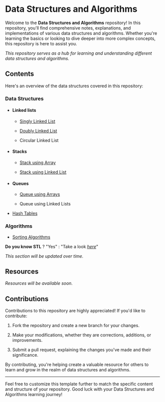 # Data Structures and Algorithms

Welcome to the **Data Structures and Algorithms** repository! In this repository, you'll find comprehensive notes, explanations, and implementations of various data structures and algorithms. Whether you're learning the basics or looking to dive deeper into more complex concepts, this repository is here to assist you.

*This repository serves as a hub for learning and understanding different data structures and algorithms.*

## Contents

Here's an overview of the data structures covered in this repository:

### Data Structures
- #### Linked lists

    - [Singly Linked List](./singly_linked_lists/)

    - [Doubly Linked List](./doubly_linked_lists/)

    - Circular Linked List

- #### Stacks
    - [Stack using Array](./stack_array/)

    - [Stack using Linked List](./stack_linkedlist/)

- #### Queues
    - [Queue using Arrays](./queue_array/)
      
    - Queue using Linked Lists

- [Hash Tables](./hash_tables/)


### Algorithms

- [Sorting Algorithms](./sorting_algorithms/)


**Do you know STL** ? "Yes" : "Take a look [*here*](./STL/)"

*This section will be updated over time.*

## Resources

*Resources will be available soon.*

## Contributions
Contributions to this repository are highly appreciated! If you'd like to contribute:

1. Fork the repository and create a new branch for your changes.

1. Make your modifications, whether they are corrections, additions, or improvements.

1. Submit a pull request, explaining the changes you've made and their significance.

By contributing, you're helping create a valuable resource for others to learn and grow in the realm of data structures and algorithms.

---
Feel free to customize this template further to match the specific content and structure of your repository. Good luck with your Data Structures and Algorithms learning journey!
